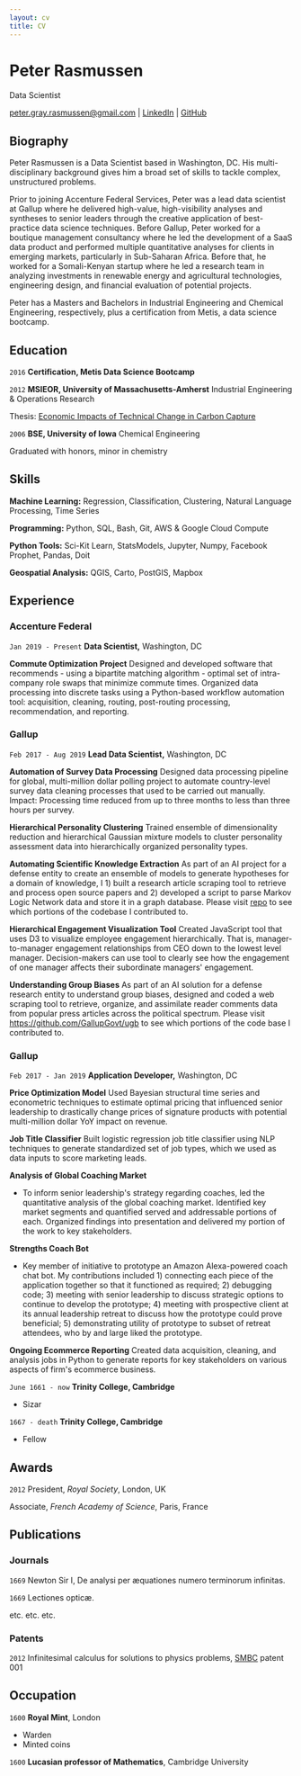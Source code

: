 ```yaml
---
layout: cv
title: CV
---
```

# Peter Rasmussen
Data Scientist

<div id="webaddress">
<a href="peter.gray.rasmussen@gmail.com">peter.gray.rasmussen@gmail.com</a>
| <a href="https://www.linkedin.com/in/petergrayrasmussen/">LinkedIn</a>
| <a href="https://github.com/pgr-me">GitHub</a>
</div>


## Biography

Peter Rasmussen is a Data Scientist based in Washington, DC. His multi-disciplinary background gives him a broad set of skills to tackle complex, unstructured problems.

Prior to joining Accenture Federal Services, Peter was a lead data scientist at Gallup where he delivered high-value, high-visibility analyses and syntheses to senior leaders through the creative application of best-practice data science techniques. Before Gallup, Peter worked for a boutique management consultancy where he led the development of a SaaS data product and performed multiple quantitative analyses for clients in emerging markets, particularly in Sub-Saharan Africa. Before that, he worked for a Somali-Kenyan startup where he led a research team in analyzing investments in renewable energy and agricultural technologies, engineering design, and financial evaluation of potential projects.

Peter has a Masters and Bachelors in Industrial Engineering and Chemical Engineering, respectively, plus a certification from Metis, a data science bootcamp.

## Education

`2016` 
__Certification, Metis Data Science Bootcamp__

`2012`
__MSIEOR, University of Massachusetts-Amherst__ Industrial Engineering & Operations Research

Thesis: [Economic Impacts of Technical Change in Carbon Capture](https://pdfs.semanticscholar.org/f71c/845c6138f339d273238b250549b8c0b40a8c.pdf)

`2006`
__BSE, University of Iowa__ Chemical Engineering

Graduated with honors, minor in chemistry

## Skills

__Machine Learning:__ Regression, Classification, Clustering, Natural Language Processing, Time Series

__Programming:__ Python, SQL, Bash, Git, AWS & Google Cloud Compute

__Python Tools:__ Sci-Kit Learn, StatsModels, Jupyter, Numpy, Facebook Prophet, Pandas, Doit

__Geospatial Analysis:__ QGIS, Carto, PostGIS, Mapbox

## Experience

<!-- @@@@@@@@@@@@@@@@@@@@@@@@@@@@@@@@@@@@@@@@@@@@@@@@@@@@@@@@@@@@@@@@@@@@@@@@@@@@@@@@@@@@@@@@@@@@@@@@@@@@@@@@@@@@@@@@@@@@@@@@ -->
### Accenture Federal
`Jan 2019 - Present` __Data Scientist,__ Washington, DC

__Commute Optimization Project__ Designed and developed software that recommends - using a bipartite matching algorithm - optimal set of intra-company role swaps that minimize commute times. Organized data processing into discrete tasks using a Python-based workflow automation tool: acquisition, cleaning, routing, post-routing processing, recommendation, and reporting.

<!-- @@@@@@@@@@@@@@@@@@@@@@@@@@@@@@@@@@@@@@@@@@@@@@@@@@@@@@@@@@@@@@@@@@@@@@@@@@@@@@@@@@@@@@@@@@@@@@@@@@@@@@@@@@@@@@@@@@@@@@@@ -->
### Gallup
`Feb 2017 - Aug 2019` __Lead Data Scientist,__ Washington, DC

__Automation of Survey Data Processing__ Designed data processing pipeline for global, multi-million dollar polling project to automate country-level survey data cleaning processes that used to be carried out manually. Impact: Processing time reduced from up to three months to less than three hours per survey.

__Hierarchical Personality Clustering__ Trained ensemble of dimensionality reduction and hierarchical Gaussian mixture models to cluster personality assessment data into hierarchically organized personality types.

__Automating Scientific Knowledge Extraction__ As part of an AI project for a defense entity to create an ensemble of models to generate hypotheses for a domain of knowledge, I 1) built a research article scraping tool to retrieve and process open source papers and 2) developed a script to parse Markov Logic Network data and store it in a graph database. Please visit [repo](https://github.com/GallupGovt/multivac) to see which portions of the codebase I contributed to.

__Hierarchical Engagement Visualization Tool__ Created JavaScript tool that uses D3 to visualize employee engagement hierarchically. That is, manager-to-manager engagement relationships from CEO down to the lowest level manager. Decision-makers can use tool to clearly see how the engagement of one manager affects their subordinate managers' engagement.

__Understanding Group Biases__ As part of an AI solution for a defense research entity to understand group biases, designed and coded a web scraping tool to retrieve, organize, and assimilate reader comments data from popular press articles across the political spectrum. Please visit https://github.com/GallupGovt/ugb to see which portions of the code base I contributed to.

### Gallup
`Feb 2017 - Jan 2019` __Application Developer,__ Washington, DC

__Price Optimization Model__ Used Bayesian structural time series and econometric techniques to estimate optimal pricing that influenced senior leadership to drastically change prices of signature products with potential multi-million dollar YoY impact on revenue.

__Job Title Classifier__ Built logistic regression job title classifier using NLP techniques to generate standardized set of job types, which we used as data inputs to score marketing leads.

__Analysis of Global Coaching Market__
- To inform senior leadership's strategy regarding coaches, led the quantitative analysis of the global coaching market. Identified key market segments and quantified served and addressable portions of each. Organized findings into presentation and delivered my portion of the work to key stakeholders.

__Strengths Coach Bot__
- Key member of initiative to prototype an Amazon Alexa-powered coach chat bot. My contributions included 1) connecting each piece of the application together so that it functioned as required; 2) debugging code; 3) meeting with senior leadership to discuss strategic options to continue to develop the prototype; 4) meeting with prospective client at its annual leadership retreat to discuss how the prototype could prove beneficial; 5) demonstrating utility of prototype to subset of retreat attendees, who by and large liked the prototype.

__Ongoing Ecommerce Reporting__ Created data acquisition, cleaning, and analysis jobs in Python to generate reports for key stakeholders on various aspects of firm's ecommerce business.


`June 1661 - now`
__Trinity College, Cambridge__

- Sizar

`1667 - death`
__Trinity College, Cambridge__

- Fellow



## Awards

`2012`
President, *Royal Society*, London, UK

Associate, *French Academy of Science*, Paris, France



## Publications

<!-- A list is also available [online](http://scholar.google.co.uk/citations?user=LTOTl0YAAAAJ) -->

### Journals

`1669`
Newton Sir I, De analysi per æquationes numero terminorum infinitas. 

`1669`
Lectiones opticæ.

etc. etc. etc.

### Patents

`2012`
Infinitesimal calculus for solutions to physics problems, [SMBC](http://www.techdirt.com/articles/20121011/09312820678/if-patents-had-been-around-time-newton.shtml) patent 001


## Occupation

`1600`
__Royal Mint__, London

- Warden
- Minted coins

`1600`
__Lucasian professor of Mathematics__, Cambridge University



<!-- ### Footer

Last updated: November 2019 -->


